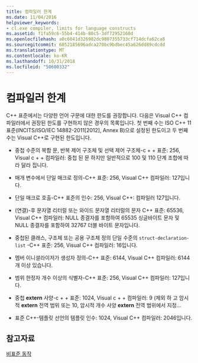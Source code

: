 ```yaml
---
title: 컴파일러 한계
ms.date: 11/04/2016
helpviewer_keywords:
- cl.exe compiler, limits for language constructs
ms.assetid: f1fa59c6-55b4-414b-80c5-3df72952160d
ms.openlocfilehash: a0c6041d326982dc9807355733cf714dcfa62ca8
ms.sourcegitcommit: 6052185696adca270bc9bdbec45a626dd89cdcdd
ms.translationtype: MT
ms.contentlocale: ko-KR
ms.lasthandoff: 10/31/2018
ms.locfileid: "50600332"
---
```

# <a name="compiler-limits"></a>컴파일러 한계

C++ 표준에서는 다양한 언어 구문에 대한 한도를 권장합니다. 다음은 Visual C++ 컴파일러에서 권장된 한도를 구현하지 않은 경우의 목록입니다. 첫 번째 수는 ISO C++ 11 표준(INCITS/ISO/IEC 14882-2011[2012], Annex B)으로 설정된 한도이고 두 번째 수는 Visual C++로 구현된 한도입니다.

- 중첩 수준의 복합 문, 반복 제어 구조체 및 선택 제어 구조체-c + + 표준: 256, Visual c + + 컴파일러: 중첩 된 문 하지만 일반적으로 100 및 110 단계 조합에 따라 달라 집니다.

- 매개 변수에서 단일 매크로 정의-C++ 표준: 256, Visual C++ 컴파일러: 127입니다.

- 단일 매크로 호출-C++ 표준의 인수: 256, Visual C++: 컴파일러 127입니다.

- (연결)-후 문자열 리터럴 또는 와이드 문자열 리터럴의 문자 C++ 표준: 65536, Visual C++ 컴파일러: NULL 종결자를 포함하여 65535 싱글바이트 문자 및 NULL 종결자를 포함하여 32767 더블 바이트 문자입니다.

- 중첩된 클래스, 구조체 또는 공용 구조체 정의 단일 수준의 `struct-declaration-list` -C++ 표준: 256, Visual C++ 컴파일러: 16입니다.

- 멤버 이니셜라이저가 생성자 정의-C++ 표준: 6144, Visual C++ 컴파일러: 6144개 이상 있습니다.

- 범위 한정자 개수 이상의 식별자-C++ 표준: 256, Visual C++ 컴파일러: 127입니다.

- 중첩 **extern** 사양-c + + 표준: 1024, Visual c + + 컴파일러: 9 (제외 하 고 암시적 **extern** 전역 범위 또는 10, 암시적 개수 사양 **extern**  전역 범위에서 지정...

- 표준 C++-템플릿 선언의 템플릿 인수: 1024, Visual C++ 컴파일러: 2046입니다.

## <a name="see-also"></a>참고자료

[비표준 동작](../cpp/nonstandard-behavior.md)